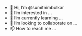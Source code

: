 - 👋 Hi, I’m @sumitnimbolkar
- 👀 I’m interested in ...
- 🌱 I’m currently learning ...
- 💞️ I’m looking to collaborate on ...
- 📫 How to reach me ...

<!---
sumitnimbolkar/sumitnimbolkar is a ✨ special ✨ repository because its `README.md` (this file) appears on your GitHub profile.
You can click the Preview link to take a look at your changes.
--->
